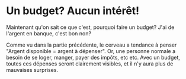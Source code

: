 # Un budget? Aucun intérêt!

Maintenant qu'on sait ce que c'est, pourquoi faire un budget? J'ai de l'argent en banque, c'est bon non?

Comme vu dans la partie précédente, le cerveau a tendance à penser "Argent disponible = argent à dépenser". Or, une personne normale a besoin de se loger, manger, payer des impôts, etc etc. Avec un budget, toutes ces dépenses seront clairement visibles, et il n'y aura plus de mauvaises surprises.

